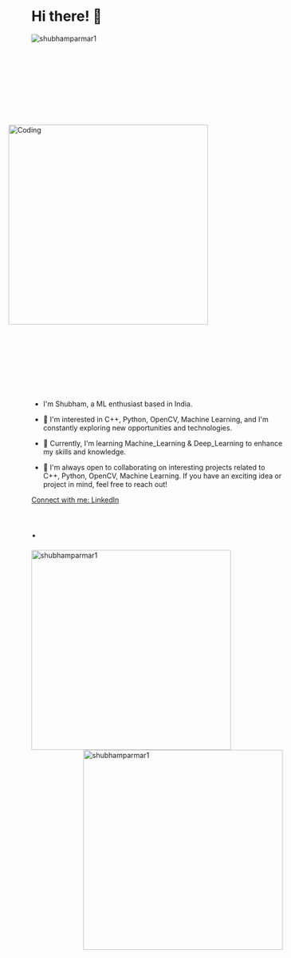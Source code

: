 # Hi there! 👋

<p align="left"> <img src="https://komarev.com/ghpvc/?username=shubhamparmar1&label=Profile%20views&color=0e75b6&style=flat&style=flat" alt="shubhamparmar1" /> </p>

<img align="right" alt="Coding" width="400" src="https://media4.giphy.com/media/qgQUggAC3Pfv687qPC/giphy.gif" style="margin: 100px; padding: 50px;">

- I'm Shubham, a ML enthusiast based in India.

- 👀 I'm interested in C++, Python, OpenCV, Machine Learning, and I'm constantly exploring new opportunities and technologies.

- 🌱 Currently, I'm learning Machine_Learning & Deep_Learning to enhance my skills and knowledge.

- 💞️ I'm always open to collaborating on interesting projects related to C++, Python, OpenCV, Machine Learning. If you have an exciting idea or project in mind, feel free to reach out!


[Connect with me: LinkedIn](https://www.linkedin.com/in/shubham-parmar-9876a0220/)

<h1 align="left">.</h1>

<p><img align="left" width="400" src="https://github-readme-stats.vercel.app/api/top-langs?username=shubhamparmar1&show_icons=true&locale=en&layout=compact" alt="shubhamparmar1"  /></p>

<p><img align="right" width="400" src="https://github-readme-streak-stats.herokuapp.com/?user=shubhamparmar1" alt="shubhamparmar1" /></p>
